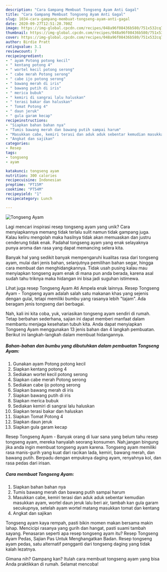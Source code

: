 ```yaml
---
description: "Cara Gampang Membuat Tongseng Ayam Anti Gagal"
title: "Cara Gampang Membuat Tongseng Ayam Anti Gagal"
slug: 1034-cara-gampang-membuat-tongseng-ayam-anti-gagal
date: 2020-09-27T12:51:20.700Z
image: https://img-global.cpcdn.com/recipes/048a96f08436b580/751x532cq70/tongseng-ayam-foto-resep-utama.jpg
thumbnail: https://img-global.cpcdn.com/recipes/048a96f08436b580/751x532cq70/tongseng-ayam-foto-resep-utama.jpg
cover: https://img-global.cpcdn.com/recipes/048a96f08436b580/751x532cq70/tongseng-ayam-foto-resep-utama.jpg
author: Birdie Pratt
ratingvalue: 3.1
reviewcount: 7
recipeingredient:
- " ayam Potong potong kecil"
- " kentang potong 4"
- " wortel kecil potong serong"
- " cabe merah Potong serong"
- " cabe ijo potong serong"
- " bawang merah di iris"
- " bawang putih di iris"
- " merica bubuk"
- " kemiri di sangrai lalu haluskan"
- " terasi bakar dan haluskan"
- " Tomat Potong 4"
- " daun jeruk"
- " gula garam kecap"
recipeinstructions:
- "Siapkan bahan bahan nya"
- "Tumis bawang merah dan bawang putih sampai harum"
- "Masukkan cabe, kemiri terasi dan aduk aduk sebentar kemudian masukkan ayam, wortel daun jeruk lalu beri air, tambah kan gula garam secukupnya, setelah ayam wortel matang masukkan tomat dan kentang"
- "Angkat dan sajikan"
categories:
- Resep
tags:
- tongseng
- ayam

katakunci: tongseng ayam 
nutrition: 300 calories
recipecuisine: Indonesian
preptime: "PT15M"
cooktime: "PT54M"
recipeyield: "1"
recipecategory: Lunch

---
```



![Tongseng Ayam](https://img-global.cpcdn.com/recipes/048a96f08436b580/751x532cq70/tongseng-ayam-foto-resep-utama.jpg)

Lagi mencari inspirasi resep tongseng ayam yang unik? Cara menyiapkannya memang tidak terlalu sulit namun tidak gampang juga. Kalau keliru mengolah maka hasilnya tidak akan memuaskan dan justru cenderung tidak enak. Padahal tongseng ayam yang enak selayaknya punya aroma dan rasa yang dapat memancing selera kita.

Banyak hal yang sedikit banyak mempengaruhi kualitas rasa dari tongseng ayam, mulai dari jenis bahan, selanjutnya pemilihan bahan segar, hingga cara membuat dan menghidangkannya. Tidak usah pusing kalau mau menyiapkan tongseng ayam enak di mana pun anda berada, karena asal sudah tahu triknya maka hidangan ini bisa jadi suguhan istimewa.

Lihat juga resep Tongseng Ayam Ati Ampela enak lainnya. Resep Tongseng Ayam - Tongseng ayam adalah salah satu makanan khas yang sejenis dengan gulai, tetapi memiliki bumbu yang rasanya lebih &#34;tajam&#34;. Ada beragam jenis tongseng dari berbagai.


Nah, kali ini kita coba, yuk, variasikan tongseng ayam sendiri di rumah. Tetap berbahan sederhana, sajian ini dapat memberi manfaat dalam membantu menjaga kesehatan tubuh kita. Anda dapat menyiapkan Tongseng Ayam menggunakan 13 jenis bahan dan 4 langkah pembuatan. Berikut ini langkah-langkah dalam membuat hidangannya.

<!--inarticleads1-->

##### Bahan-bahan dan bumbu yang dibutuhkan dalam pembuatan Tongseng Ayam:

1. Gunakan  ayam Potong potong kecil
1. Siapkan  kentang potong 4
1. Sediakan  wortel kecil potong serong
1. Siapkan  cabe merah Potong serong
1. Sediakan  cabe ijo potong serong
1. Siapkan  bawang merah di iris
1. Siapkan  bawang putih di iris
1. Siapkan  merica bubuk
1. Sediakan  kemiri di sangrai lalu haluskan
1. Siapkan  terasi bakar dan haluskan
1. Siapkan  Tomat Potong 4
1. Siapkan  daun jeruk
1. Siapkan  gula garam kecap


Resep Tongseng Ayam - Banyak orang di luar sana yang belum tahu resep tongseng ayam, mereka hanyalah seorang konsumen. Nah,jangan bingung jika anda ingin membuat tongseng ayam karena. Tongseng ayam memiliki rasa manis-gurih yang kuat dari racikan lada, kemiri, bawang merah, dan bawang putih. Berpadu dengan empuknya daging ayam, renyahnya kol, dan rasa pedas dari irisan. 

<!--inarticleads2-->

##### Cara membuat Tongseng Ayam:

1. Siapkan bahan bahan nya
1. Tumis bawang merah dan bawang putih sampai harum
1. Masukkan cabe, kemiri terasi dan aduk aduk sebentar kemudian masukkan ayam, wortel daun jeruk lalu beri air, tambah kan gula garam secukupnya, setelah ayam wortel matang masukkan tomat dan kentang
1. Angkat dan sajikan


Tongseng ayam kaya rempah, pasti bikin momen makan bersama makin lahap. Mencicipi rasanya yang gurih dan hangat, pasti suami tambah sayang. Penasaran seperti apa resep tongseng ayam itu? Resep Tongseng Ayam Pedas, Sajian Pas Untuk Menghangatkan Badan. Resep tongseng ayam pedas, satu alternatif pengganti dari tongseng daging yang tidak kalah lezatnya. 

Gimana nih? Gampang kan? Itulah cara membuat tongseng ayam yang bisa Anda praktikkan di rumah. Selamat mencoba!

